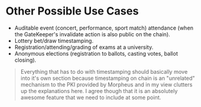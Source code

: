 # Other Possible Use Cases

- Auditable event (concert, performance, sport match) attendance (when the GateKeeper's invalidate action is also public on the chain).
- Lottery bet/draw timestamping.
- Registration/attending/grading of exams at a university.
- Anonymous elections (registration to ballots, casting votes, ballot closing).

> Everything that has to do with timestamping should basically move into it's own section because timestamping on chain is an "unrelated" mechanism to the PKI provided by Morpheus and in my view clutters up the explanations here. I agree though that it is an absolutely awesome feature that we need to include at some point.
